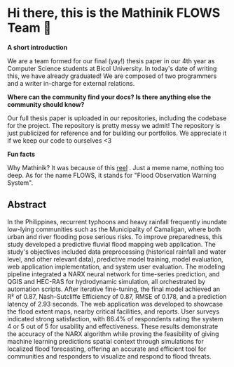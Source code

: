 # Hi there, this is the Mathinik FLOWS Team 👋

**A short introduction**

We are a team formed for our final (yay!) thesis paper in our 4th year as Computer Science students at Bicol University. In today's date of writing this, we have already graduated! We are composed of two programmers and a writer in-charge for external relations.

**Where can the community find your docs? Is there anything else the community should know?**

Our full thesis paper is uploaded in our repositories, including the codebase for the project. The repository is pretty messy we admit! The repository is just publicized for reference and for building our portfolios. We appreciate it if we keep our code to ourselves <3

**Fun facts**

Why Mathinik? It was because of this [reel](https://www.instagram.com/reel/C6vJejFPeKn/) . Just a meme name, nothing too deep. As for the name FLOWS, it stands for "Flood Observation Warning System".

## Abstract

In the Philippines, recurrent typhoons and heavy rainfall frequently inundate low-lying communities such as the Municipality of Camaligan, where both urban and river flooding pose serious risks. To improve preparedness, this study developed a predictive fluvial flood mapping web application. The study's objectives included data preprocessing (historical rainfall and water level, and other relevant data), predictive model training, model evaluation, web application implementation, and system user evaluation. The modeling pipeline integrated a NARX neural network for time-series prediction, and QGIS and HEC-RAS for hydrodynamic simulation, all orchestrated by automation scripts. After iterative fine-tuning, the final model achieved an R² of 0.87, Nash–Sutcliffe Efficiency of 0.87, RMSE of 0.178, and a prediction latency of 2.93 seconds. The web application was developed to showcase the flood extent maps, nearby critical facilities, and reports. User surveys indicated strong satisfaction, with 86.4% of respondents rating the system 4 or 5 out of 5 for usability and effectiveness. These results demonstrate the accuracy of the NARX algorithm while proving the feasibility of giving machine learning predictions spatial context through simulations for localized flood forecasting, offering an accurate and efficient tool for communities and responders to visualize and respond to flood threats.

